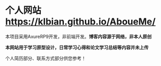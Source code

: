 # 个人网站  https://klbian.github.io/AboueMe/

本项目采用AxureRP9开发，非前端开发。**博客内容源于网络，非本人原创** 

**本网站用于学习原型设计，日常学习心得和论文学习总结等内容并未上传** 

个人简历部分、联系方式部分供您参考！
